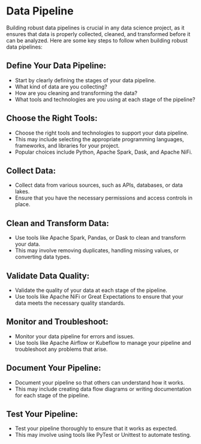 # Data Pipeline
Building robust data pipelines is crucial in any data science project, as it ensures that data is properly collected, cleaned, and transformed before it can be analyzed. Here are some key steps to follow when building robust data pipelines:

## Define Your Data Pipeline: 
- Start by clearly defining the stages of your data pipeline. 
- What kind of data are you collecting? 
- How are you cleaning and transforming the data? 
- What tools and technologies are you using at each stage of the pipeline?

## Choose the Right Tools: 
- Choose the right tools and technologies to support your data pipeline. 
- This may include selecting the appropriate programming languages, frameworks, and libraries for your project. 
- Popular choices include Python, Apache Spark, Dask, and Apache NiFi.

## Collect Data: 
- Collect data from various sources, such as APIs, databases, or data lakes. 
- Ensure that you have the necessary permissions and access controls in place.

## Clean and Transform Data: 
- Use tools like Apache Spark, Pandas, or Dask to clean and transform your data. 
- This may involve removing duplicates, handling missing values, or converting data types.

## Validate Data Quality: 
- Validate the quality of your data at each stage of the pipeline. 
- Use tools like Apache NiFi or Great Expectations to ensure that your data meets the necessary quality standards.

## Monitor and Troubleshoot: 
- Monitor your data pipeline for errors and issues. 
- Use tools like Apache Airflow or Kubeflow to manage your pipeline and troubleshoot any problems that arise.

## Document Your Pipeline:
- Document your pipeline so that others can understand how it works. 
- This may include creating data flow diagrams or writing documentation for each stage of the pipeline.

## Test Your Pipeline: 
- Test your pipeline thoroughly to ensure that it works as expected. 
- This may involve using tools like PyTest or Unittest to automate testing.

